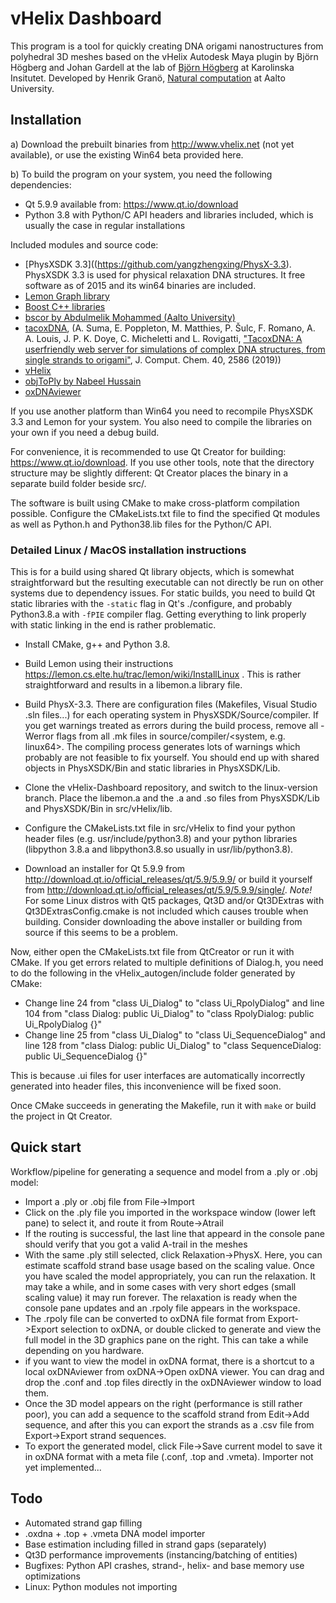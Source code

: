 # vHelix Dashboard
This program is a tool for quickly creating DNA origami nanostructures from polyhedral 3D meshes based on the vHelix Autodesk Maya plugin by Björn Högberg and Johan Gardell at the lab of [Björn Högberg](http://www.hogberglab.net/) at Karolinska Insitutet.
Developed by Henrik Granö, [Natural computation](https://research.cs.aalto.fi/nc/) at Aalto University.

## Installation

a) Download the prebuilt binaries from http://www.vhelix.net (not yet available), or use the existing Win64 beta provided here.

b) To build the program on your system, you need the following dependencies:

- Qt 5.9.9 available from: https://www.qt.io/download
- Python 3.8 with Python/C API headers and libraries included, which is usually the case in regular installations

Included modules and source code:
- [PhysXSDK 3.3]((https://github.com/yangzhengxing/PhysX-3.3). PhysXSDK 3.3 is used for physical relaxation DNA structures. It free software as of 2015 and its win64 binaries are included.
- [Lemon Graph library](https://lemon.cs.elte.hu/trac/lemon)
- [Boost C++ libraries](https://www.boost.org/)
- [bscor by Abdulmelik Mohammed (Aalto University)](https://github.com/mohamma1/bscor)
- [tacoxDNA](https://github.com/lorenzo-rovigatti/tacoxDNA),  (A. Suma, E. Poppleton, M. Matthies, P. Šulc, F. Romano, A. A. Louis, J. P. K. Doye, C. Micheletti and L. Rovigatti, ["TacoxDNA: A userfriendly web server for simulations of complex DNA structures, from single strands to origami"](https://doi.org/10.1002/jcc.26029), J. Comput. Chem. 40, 2586 (2019))
- [vHelix](http://www.vhelix.net)
- [objToPly by Nabeel Hussain](https://github.com/nabeel3133/file-converter-.obj-to-.ply)
- [oxDNAviewer](https://github.com/sulcgroup/oxdna-viewer)

If you use another platform than Win64 you need to recompile PhysXSDK 3.3 and Lemon for your system. You also need to compile the libraries on your own if you need a debug build.

For convenience, it is recommended to use Qt Creator for building: https://www.qt.io/download. If you use other tools, note that the directory structure may be slightly different: Qt Creator places the binary in a separate build folder beside src/.

The software is built using CMake to make cross-platform compilation possible. Configure the CMakeLists.txt file to find the specified Qt modules as well as Python.h and Python38.lib files for the Python/C API.

### Detailed Linux / MacOS installation instructions

This is for a build using shared Qt library objects, which is somewhat straightforward but the resulting executable can not directly be run on other systems due to dependency issues. For static builds, you need to build Qt static libraries with the `-static` flag in Qt's ./configure, and probably Python3.8.a with `-fPIE` compiler flag. Getting everything to link properly with static linking in the end is rather problematic.

- Install CMake, g++ and Python 3.8.

- Build Lemon using their instructions https://lemon.cs.elte.hu/trac/lemon/wiki/InstallLinux . This is rather straightforward and results in a libemon.a library file.

- Build PhysX-3.3. There are configuration files (Makefiles, Visual Studio .sln files...) for each operating system in PhysXSDK/Source/compiler. If you get warnings treated as errors during the build process, remove all -Werror flags from all .mk files in source/compiler/<system, e.g. linux64>. The compiling process generates lots of warnings which probably are not feasible to fix yourself. You should end up with shared objects in PhysXSDK/Bin and static libraries in PhysXSDK/Lib.

- Clone the vHelix-Dashboard repository, and switch to the linux-version branch. Place the libemon.a and the .a and .so files from PhysXSDK/Lib and PhysXSDK/Bin in src/vHelix/lib.

- Configure the CMakeLists.txt file in src/vHelix to find your python header files (e.g. usr/include/python3.8) and your python libraries (libpython 3.8.a and libpython3.8.so usually in usr/lib/python3.8).

- Download an installer for Qt 5.9.9 from http://download.qt.io/official_releases/qt/5.9/5.9.9/ or build it yourself from http://download.qt.io/official_releases/qt/5.9/5.9.9/single/. *Note!* For some Linux distros with Qt5 packages, Qt3D and/or Qt3DExtras with Qt3DExtrasConfig.cmake is not included which causes trouble when building. Consider downloading the above installer or building from source if this seems to be a problem.

Now, either open the CMakeLists.txt file from QtCreator or run it with CMake. If you get errors related to multiple definitions of Dialog.h, you need to do the following in the vHelix_autogen/include folder generated by CMake:

- Change line 24 from "class Ui_Dialog" to "class Ui_RpolyDialog" and line 104 from "class Dialog: public Ui_Dialog" to "class RpolyDialog: public Ui_RpolyDialog {}"
- Change line 25 from "class Ui_Dialog" to "class Ui_SequenceDialog" and line 128 from "class Dialog: public Ui_Dialog" to "class SequenceDialog: public Ui_SequenceDialog {}"

This is because .ui files for user interfaces are automatically incorrectly generated into header files, this inconvenience will be fixed soon.

Once CMake succeeds in generating the Makefile, run it with `make` or build the project in Qt Creator.

## Quick start

Workflow/pipeline for generating a sequence and model from a .ply or .obj model:

- Import a .ply or .obj file from File->Import
- Click on the .ply file you imported in the workspace window (lower left pane) to select it, and route it from Route->Atrail
- If the routing is successful, the last line that appeard in the console pane should verify that you got a valid A-trail in the meshes
- With the same .ply still selected, click Relaxation->PhysX. Here, you can estimate scaffold strand base usage based on the scaling value. Once you have scaled the model appropriately, you can run the relaxation. It may take a while, and in some cases with very short edges (small scaling value) it may run forever. The relaxation is ready when the console pane updates and an .rpoly file appears in the workspace.
- The .rpoly file can be converted to oxDNA file format from Export->Export selection to oxDNA, or double clicked to generate and view the full model in the 3D graphics pane on the right. This can take a while depending on you hardware.
- if you want to view the model in oxDNA format, there is a shortcut to a local oxDNAviewer from oxDNA->Open oxDNA viewer. You can drag and drop the .conf and .top files directly in the oxDNAviewer window to load them.
- Once the 3D model appears on the right (performance is still rather poor), you can add a sequence to the scaffold strand from Edit->Add sequence, and after this you can export the strands as a .csv file from Export->Export strand sequences.
- To export the generated model, click File->Save current model to save it in oxDNA format with a meta file (.conf, .top and .vmeta). Importer not yet implemented...

## Todo

- Automated strand gap filling
- .oxdna + .top + .vmeta DNA model importer
- Base estimation including filled in strand gaps (separately)
- Qt3D performance improvements (instancing/batching of entities)
- Bugfixes: Python API crashes, strand-, helix- and base memory use optimizations
- Linux: Python modules not importing
